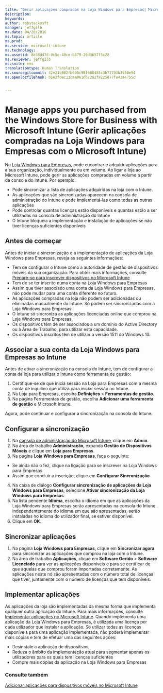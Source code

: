 ```yaml
---
title: "Gerir aplicações compradas na Loja Windows para Empresas| Microsoft Intune"
description: 
keywords: 
author: robstackmsft
manager: jeffgilb
ms.date: 04/28/2016
ms.topic: article
ms.prod: 
ms.service: microsoft-intune
ms.technology: 
ms.assetid: 8e38d47d-0c5e-40ce-b379-29d3657f5c28
ms.reviewer: jeffgilb
ms.suite: ems
translationtype: Human Translation
ms.sourcegitcommit: 42e21b802fb605c98f688485c3b77703b3950e94
ms.openlocfilehash: b6e2f0ec13caa9616b72a2fa225e77fe43a4755c


---
```


# Manage apps you purchased from the Windows Store for Business with Microsoft Intune (Gerir aplicações compradas na Loja Windows para Empresas com o Microsoft Intune)
Na [Loja Windows para Empresas](https://www.microsoft.com/business-store), pode encontrar e adquirir aplicações para a sua organização, individualmente ou em volume. Ao ligar a loja ao Microsoft Intune, pode gerir as aplicações compradas em volume a partir da consola do Intune. Por exemplo:
* Pode sincronizar a lista de aplicações adquiridas na loja com o Intune.
* As aplicações que são sincronizadas aparecem na consola de administração do Intune e pode implementá-las como todas as outras aplicações
* Pode controlar quantas licenças estão disponíveis e quantas estão a ser utilizadas na consola de administração do Intune
* O Intune bloqueia a implementação e instalação de aplicações se não tiver licenças suficientes disponíveis

## Antes de começar
Antes de iniciar a sincronização e a implementação de aplicações da Loja Windows para Empresas, reveja as seguintes informações:
* Tem de configurar o Intune como a autoridade de gestão de dispositivos móveis da sua organização. Para obter mais informações, consulte [Prepare-se para inscrever dispositivos no Microsoft Intune](get-ready-to-enroll-devices-in-microsoft-intune.md)
* Tem de se ter inscrito numa conta na Loja Windows para Empresas
* Assim que tiver associado uma conta da Loja Windows para Empresas, não pode mudar para uma conta diferente no futuro.
* As aplicações compradas na loja não podem ser adicionadas ou eliminadas manualmente do Intune. Só podem ser sincronizadas com a Loja Windows para Empresas.
* O Intune só sincroniza as aplicações licenciadas online que comprou na Loja Windows para Empresas.
* Os dispositivos têm de ser associados a um domínio do Active Directory ou à Área de Trabalho, para utilizar esta capacidade.
* Os dispositivos inscritos têm de utilizar a versão 1511 do Windows 10.

## Associar a sua conta da Loja Windows para Empresas ao Intune
Antes de ativar a sincronização na consola do Intune, tem de configurar a conta da loja para utilizar o Intune como ferramenta de gestão:
1. Certifique-se de que inicia sessão na Loja para Empresas com a mesma conta de inquilino que utiliza para iniciar sessão no Intune.
2. Na Loja para Empresas, escolha **Definições** > **Ferramentas de gestão**.
3. Na página Ferramentas de gestão, escolha **Adicionar uma ferramenta de gestão** e Microsoft Intune.

Agora, pode continuar e configurar a sincronização na consola do Intune.

## Configurar a sincronização

1. Na [consola de administração do Microsoft Intune](https://manage.microsoft.com), clique em **Admin**.
2. Na área de trabalho **Administração**, expanda **Gestão de Dispositivos Móveis** e clique em **Loja para Empresas**.
3. Na página **Loja Windows para Empresas**, faça o seguinte:
* Se ainda não o fez, clique na ligação para se inscrever na Loja Windows para Empresas
* Assim que concluir a inscrição, clique em **Configurar Sincronização**
4. Na caixa de diálogo **Configurar sincronização de aplicações da Loja Windows para Empresas**, selecione **Ativar sincronização da Loja Windows para Empresas**.
5. Na lista pendente **Idioma**, escolha o idioma em que as aplicações da Loja Windows para Empresas serão apresentadas na consola do Intune. Independentemente do idioma em que são apresentadas, serão instaladas no idioma do utilizador final, se estiver disponível.
6. Clique em **OK**.

## Sincronizar aplicações

1. Na página **Loja Windows para Empresas**, clique em **Sincronizar agora** para sincronizar as aplicações que comprou na loja com o Intune.
2. Na área de trabalho **Aplicações**, clique em **Software Gerido** > **Software Licenciado** para ver as aplicações disponíveis e para se certificar de que aquelas que comprou foram importadas corretamente.
As aplicações neste nó são apresentadas com o número total de licenças que tiver, juntamente com o número de licenças que tem disponíveis.

## Implementar aplicações

As aplicações da loja são implementadas da mesma forma que implementa qualquer outra aplicação do Intune. Para mais informações, consulte [Implementar aplicações no Microsoft Intune](deploy-apps-in-microsoft-intune.md).
Quando implementa uma aplicação da Loja Windows para Empresas, é utilizada uma licença por cada utilizador que instalar a aplicação. Se utilizar todas as licenças disponíveis para uma aplicação implementada, não poderá implementar mais cópias e tem de efetuar uma das seguintes ações:
* Desinstale a aplicação de dispositivos
* Reduza o âmbito da implementação atual para segmentar apenas os utilizadores para os quais tem licenças suficientes
* Compre mais cópias da aplicação na Loja Windows para Empresas


### Consulte também
[Adicionar aplicações para dispositivos móveis no Microsoft Intune](add-apps-for-mobile-devices-in-microsoft-intune.md)





<!--HONumber=Jun16_HO4-->


